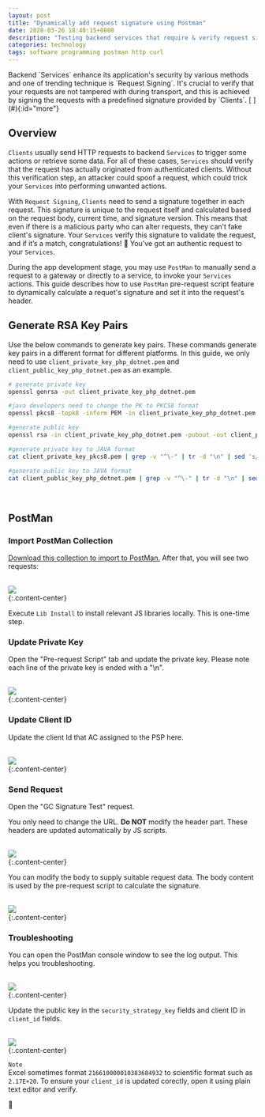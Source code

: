 ```yaml
---
layout: post
title: "Dynamically add request signature using Postman"
date: 2020-03-26 18:40:15+0800
description: "Testing backend services that require & verify request signatures"
categories: technology
tags: software programming postman http curl
---
```


<div class="cap"></div>
Backend `Services` enhance its application's security by various methods and one of trending technique is `Request Signing`. It's crucial to verify that your requests are not tampered with during transport, and this is achieved by signing the requests with a predefined signature provided by `Clients`.

<!--more-->[ ](#){:id="more"}

## Overview

`Clients` usually send HTTP requests to backend `Services` to trigger some actions or retrieve some data. For all of these cases, `Services` should verify that the request has actually originated from authenticated clients. Without this verification step, an attacker could spoof a request, which could trick your `Services` into performing unwanted actions.

With `Request Signing`, `Clients` need to send a signature together in each request. This signature is unique to the request itself and calculated based on the request body, current time, and signature version. This means that even if there is a malicious party who can alter requests, they can’t fake client's signature. Your `Services` verify this signature to validate the request, and if it’s a match, congratulations! :balloon: You’ve got an authentic request to your `Services`.

During the app development stage, you may use `PostMan` to manually send a request to a gateway or directly to a service, to invoke your `Services` actions. This guide describes how to use `PostMan` pre-request script feature to dynamically calculate a requet's signature and set it into the request's header.
<br/>

## Generate RSA Key Pairs

Use the below commands to generate key pairs. These commands generate key pairs in a different format for different platforms. In this guide, we only need to use `client_private_key_php_dotnet.pem` and `client_public_key_php_dotnet.pem` as an example.

```bash
# generate private key
openssl genrsa -out client_private_key_php_dotnet.pem

#java developers need to change the PK to PKCS8 format
openssl pkcs8 -topk8 -inform PEM -in client_private_key_php_dotnet.pem -outform PEM -nocrypt -out client_private_key_pkcs8.pem 

#generate public key
openssl rsa -in client_private_key_php_dotnet.pem -pubout -out client_public_key_php_dotnet.pem 

#generate private key to JAVA format
cat client_private_key_pkcs8.pem | grep -v "^\-" | tr -d "\n" | sed 's/%$//' > client_private_key_java.pem

#generate public key to JAVA format
cat client_public_key_php_dotnet.pem | grep -v "^\-" | tr -d "\n" | sed 's/%$//' > client_public_key_java.pem
```
<br/>

## PostMan

### Import PostMan Collection

[Download this collection to import to PostMan.](/assets/misc/signature_example.postman_collection.json) After that, you will see two requests:

<div class="row">
  <div class="col-xs-12 col-md-10 col-md-offset-1">
    <br/>
    <img class="img-thumbnail img-responsive img-center" src="/assets/img/postman-1.png" style="max-width:90%"/>
  </div>
</div>
{:.content-center}
<br/>

Execute `Lib Install` to install relevant JS libraries locally. This is one-time step.

### Update Private Key

Open the "Pre-request Script" tab and update the private key. Please note each line of the private key is ended with a "\n".

<div class="row">
  <div class="col-xs-12 col-md-10 col-md-offset-1">
    <br/>
    <img class="img-thumbnail img-responsive img-center" src="/assets/img/postman-2.png" style="max-width:90%"/>
  </div>
</div>
{:.content-center}
<br/>

### Update Client ID
Update the client Id that AC assigned to the PSP here.

<div class="row">
  <div class="col-xs-12 col-md-10 col-md-offset-1">
    <br/>
    <img class="img-thumbnail img-responsive img-center" src="/assets/img/postman-3.png" style="max-width:90%"/>
  </div>
</div>
{:.content-center}
<br/>

### Send Request

Open the "GC Signature Test" request.

You only need to change the URL. **Do NOT** modify the header part. These headers are updated automatically by JS scripts.

<div class="row">
  <div class="col-xs-12 col-md-10 col-md-offset-1">
    <br/>
    <img class="img-thumbnail img-responsive img-center" src="/assets/img/postman-4.png" style="max-width:90%"/>
  </div>
</div>
{:.content-center}
<br/>

You can modify the body to supply suitable request data. The body content is used by the pre-request script to calculate the signature. 

<div class="row">
  <div class="col-xs-12 col-md-10 col-md-offset-1">
    <br/>
    <img class="img-thumbnail img-responsive img-center" src="/assets/img/postman-5.png" style="max-width:90%"/>
  </div>
</div>
{:.content-center}
<br/>

### Troubleshooting

You can open the PostMan console window to see the log output. This helps you troubleshooting.

<div class="row">
  <div class="col-xs-12 col-md-10 col-md-offset-1">
    <br/>
    <img class="img-thumbnail img-responsive img-center" src="/assets/img/postman-6.png" style="max-width:90%"/>
  </div>
</div>
{:.content-center}
<br/>

Update the public key in the `security_strategy_key` fields and client ID in `client_id` fields.

<div class="row">
  <div class="col-xs-12 col-md-10 col-md-offset-1">
    <br/>
    <img class="img-thumbnail img-responsive img-center" src="/assets/img/postman-7.png" style="max-width:90%"/>
  </div>
</div>
{:.content-center}
<br/>

`Note`
<br/>
Excel sometimes format `216610000010383684932` to scientific format such as `2.17E+20`. To ensure your `client_id` is updated corectly, open it using plain text editor and verify.
<br/>

:beer:
